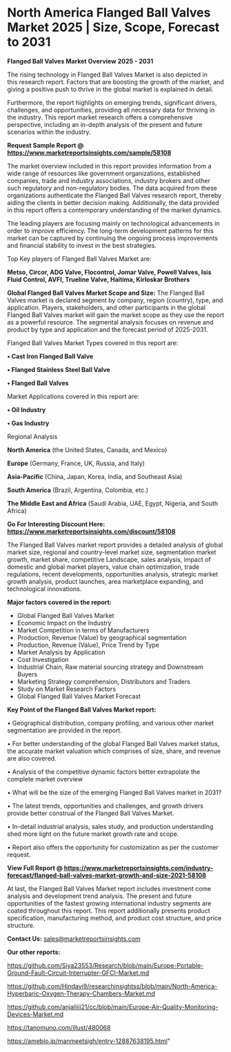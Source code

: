 # North America Flanged Ball Valves Market 2025 | Size, Scope, Forecast to 2031

<Strong> Flanged Ball Valves Market Overview 2025 - 2031</strong>

The rising technology in Flanged Ball Valves Market is also depicted in this research report. Factors that are boosting the growth of the market, and giving a positive push to thrive in the global market is explained in detail.

Furthermore, the report highlights on emerging trends, significant drivers, challenges, and opportunities, providing all necessary data for thriving in the industry. This report market research offers a comprehensive perspective, including an in-depth analysis of the present and future scenarios within the industry.

<strong>Request Sample Report @ <a href=https://www.marketreportsinsights.com/sample/58108>https://www.marketreportsinsights.com/sample/58108</a></strong>

The market overview included in this report provides information from a wide range of resources like government organizations, established companies, trade and industry associations, industry brokers and other such regulatory and non-regulatory bodies. The data acquired from these organizations authenticate the Flanged Ball Valves research report, thereby aiding the clients in better decision making. Additionally, the data provided in this report offers a contemporary understanding of the market dynamics.

The leading players are focusing mainly on technological advancements in order to improve efficiency. The long-term development patterns for this market can be captured by continuing the ongoing process improvements and financial stability to invest in the best strategies.

Top Key players of Flanged Ball Valves Market are:

<strong>Metso, Circor, ADG Valve, Flocontrol, Jomar Valve, Powell Valves, Isis Fluid Control, AVFI, Trueline Valve, Haitima, Kirloskar Brothers</strong>

<strong><b>Global Flanged Ball Valves Market Scope and Size:</b></strong>
The Flanged Ball Valves market is declared segment by company, region (country), type, and application. Players, stakeholders, and other participants in the global Flanged Ball Valves market will gain the market scope as they use the report as a powerful resource. The segmental analysis focuses on revenue and product by type and application and the forecast period of 2025-2031.

Flanged Ball Valves Market Types covered in this report are:

<strong>• Cast Iron Flanged Ball Valve

• Flanged Stainless Steel Ball Valve

• Flanged Ball Valves</strong>

Market Applications covered in this report are:

<strong>• Oil Industry

• Gas Industry</strong> 

Regional Analysis

<strong>North America</strong> (the United States, Canada, and Mexico)

<strong>Europe</strong> (Germany, France, UK, Russia, and Italy)

<strong>Asia-Pacific</strong> (China, Japan, Korea, India, and Southeast Asia)

<strong>South America</strong> (Brazil, Argentina, Colombia, etc.)

<strong>The Middle East and Africa</strong> (Saudi Arabia, UAE, Egypt, Nigeria, and South Africa)

<strong>Go For Interesting Discount Here: <a href=https://www.marketreportsinsights.com/discount/58108>https://www.marketreportsinsights.com/discount/58108</a></strong>

The Flanged Ball Valves market report provides a detailed analysis of global market size, regional and country-level market size, segmentation market growth, market share, competitive Landscape, sales analysis, impact of domestic and global market players, value chain optimization, trade regulations, recent developments, opportunities analysis, strategic market growth analysis, product launches, area marketplace expanding, and technological innovations.

<strong><b>Major factors covered in the report:</b></strong>
<ul>
  <li>Global Flanged Ball Valves Market </li>
  <li>Economic Impact on the Industry</li>
  <li>Market Competition in terms of Manufacturers</li>
  <li>Production, Revenue (Value) by geographical segmentation</li>
  <li>Production, Revenue (Value), Price Trend by Type</li>
  <li>Market Analysis by Application</li>
  <li>Cost Investigation</li>
  <li>Industrial Chain, Raw material sourcing strategy and Downstream Buyers</li>
  <li>Marketing Strategy comprehension, Distributors and Traders</li>
  <li>Study on Market Research Factors</li>
  <li>Global Flanged Ball Valves Market Forecast</li>
</ul>

<strong><b>Key Point of the Flanged Ball Valves Market report:</b></strong>

• Geographical distribution, company profiling, and various other market segmentation are provided in the report.

• For better understanding of the global Flanged Ball Valves market status, the accurate market valuation which comprises of size, share, and revenue are also covered.

• Analysis of the competitive dynamic factors better extrapolate the complete market overview

• What will be the size of the emerging Flanged Ball Valves market in 2031?

• The latest trends, opportunities and challenges, and growth drivers provide better construal of the Flanged Ball Valves Market.

• In-detail industrial analysis, sales study, and production understanding shed more light on the future market growth rate and scope.

• Report also offers the opportunity for customization as per the customer request.

<strong><b>View Full Report @ <a href=https://www.marketreportsinsights.com/industry-forecast/flanged-ball-valves-market-growth-and-size-2021-58108>https://www.marketreportsinsights.com/industry-forecast/flanged-ball-valves-market-growth-and-size-2021-58108</a></b></strong>


At last, the Flanged Ball Valves Market report includes investment come analysis and development trend analysis. The present and future opportunities of the fastest growing international industry segments are coated throughout this report. This report additionally presents product specification, manufacturing method, and product cost structure, and price structure.

<strong>Contact Us:</strong>
sales@marketreportsinsights.com

<strong>Our other reports:</strong>

<a href=https://github.com/Siya23553/Research/blob/main/Europe-Portable-Ground-Fault-Circuit-Interrupter-GFCI-Market.md>https://github.com/Siya23553/Research/blob/main/Europe-Portable-Ground-Fault-Circuit-Interrupter-GFCI-Market.md</a>

<a href=https://github.com/Hindavi9/researchinsightss/blob/main/North-America-Hyperbaric-Oxygen-Therapy-Chambers-Market.md>https://github.com/Hindavi9/researchinsightss/blob/main/North-America-Hyperbaric-Oxygen-Therapy-Chambers-Market.md</a>

<a href=https://github.com/anjaliiii21/cc/blob/main/Europe-Air-Quality-Monitoring-Devices-Market.md>https://github.com/anjaliiii21/cc/blob/main/Europe-Air-Quality-Monitoring-Devices-Market.md</a>

<a href=https://tanomuno.com/illust/480068>https://tanomuno.com/illust/480068</a>

<a href=https://ameblo.jp/manmeetsigh/entry-12887638195.html>https://ameblo.jp/manmeetsigh/entry-12887638195.html</a>"
